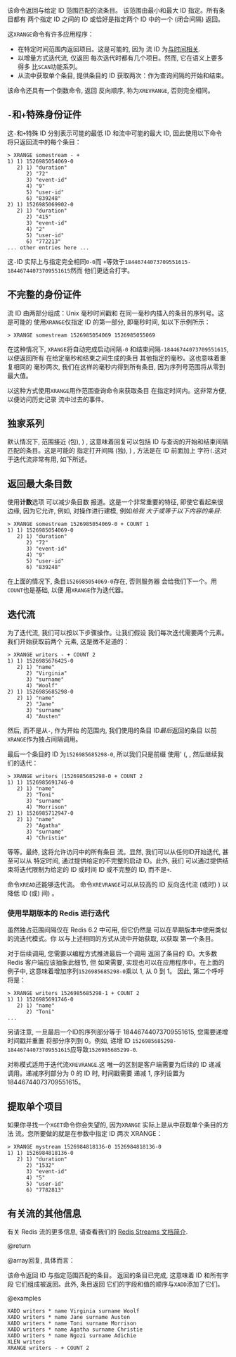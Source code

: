 该命令返回与给定 ID 范围匹配的流条目。
该范围由最小和最大 ID 指定。所有条目都有
两个指定 ID 之间的 ID 或恰好是指定两个 ID 中的一个
 (闭合间隔) 返回。

这`XRANGE`命令有许多应用程序：

*   在特定时间范围内返回项目。这是可能的, 因为
    流 ID 为[与时间相关](/topics/streams-intro).
*   以增量方式迭代流, 仅返回
    每次迭代时都有几个项目。然而, 它在语义上要多得多
    比`SCAN`功能系列。
*   从流中获取单个条目, 提供条目的 ID
    获取两次：作为查询间隔的开始和结束。

该命令还具有一个倒数命令, 返回
反向顺序, 称为`XREVRANGE`, 否则完全相同。

## `-`和`+`特殊身份证件

这`-`和`+`特殊 ID 分别表示可能的最低 ID
和流中可能的最大 ID, 因此使用以下命令
将只返回流中的每个条目：

    > XRANGE somestream - +
    1) 1) 1526985054069-0
       2) 1) "duration"
          2) "72"
          3) "event-id"
          4) "9"
          5) "user-id"
          6) "839248"
    2) 1) 1526985069902-0
       2) 1) "duration"
          2) "415"
          3) "event-id"
          4) "2"
          5) "user-id"
          6) "772213"
    ... other entries here ...

这`-`ID 实际上与指定完全相同`0-0`而
`+`等效于`18446744073709551615-18446744073709551615`然而
他们更适合打字。

## 不完整的身份证件

流 ID 由两部分组成：Unix 毫秒时间戳和
在同一毫秒内插入的条目的序列号。这是可能的
使用`XRANGE`仅指定 ID 的第一部分, 即毫秒时间, 
如以下示例所示：

    > XRANGE somestream 1526985054069 1526985055069

在这种情况下, `XRANGE`将自动完成启动间隔`-0`
和结束间隔`-18446744073709551615`, 以便返回所有
在给定毫秒和结束之间生成的条目
其他指定的毫秒。这也意味着重复相同的
毫秒两次, 我们在这样的毫秒内得到所有条目, 
因为序列号范围将从零到最大值。

以这种方式使用`XRANGE`用作范围查询命令来获取条目
在指定时间内。这非常方便, 以便访问历史记录
流中过去的事件。

## 独家系列

默认情况下, 范围接近 (包), ) , 这意味着回复可以包括
ID 与查询的开始和结束间隔匹配的条目。这是可能的
指定打开间隔 (独), ) , 方法是在 ID 前面加上
字符`(`.这对于迭代流非常有用, 如下所述。

## 返回最大条目数

使用**计数**选项 可以减少条目数
报道。这是一个非常重要的特征, 即使它看起来很边缘, 
因为它允许, 例如, 对操作进行建模, 例如*给我
大于或等于以下内容的条目*:

    > XRANGE somestream 1526985054069-0 + COUNT 1
    1) 1) 1526985054069-0
       2) 1) "duration"
          2) "72"
          3) "event-id"
          4) "9"
          5) "user-id"
          6) "839248"

在上面的情况下, 条目`1526985054069-0`存在, 否则服务器
会给我们下一个。用`COUNT`也是基础, 以便
用`XRANGE`作为迭代器。

## 迭代流

为了迭代流, 我们可以按以下步骤操作。让我们假设
我们每次迭代需要两个元素。我们开始获取前两个
元素, 这是微不足道的：

    > XRANGE writers - + COUNT 2
    1) 1) 1526985676425-0
       2) 1) "name"
          2) "Virginia"
          3) "surname"
          4) "Woolf"
    2) 1) 1526985685298-0
       2) 1) "name"
          2) "Jane"
          3) "surname"
          4) "Austen"

然后, 而不是从`-`, 作为开始
的范围内, 我们使用的条目 ID*最后*返回的条目
以前`XRANGE`作为独占间隔调用。

最后一个条目的 ID 为`1526985685298-0`, 所以我们只是前缀
使用' (, , 然后继续我们的迭代：

    > XRANGE writers (1526985685298-0 + COUNT 2
    1) 1) 1526985691746-0
       2) 1) "name"
          2) "Toni"
          3) "surname"
          4) "Morrison"
    2) 1) 1526985712947-0
       2) 1) "name"
          2) "Agatha"
          3) "surname"
          4) "Christie"

等等。最终, 这将允许访问中的所有条目
流。显然, 我们可以从任何ID开始迭代, 甚至可以从
特定时间, 通过提供给定的不完整的启动 ID。此外, 我们
可以通过提供结束将迭代限制为给定的 ID 或时间
ID 或不完整的 ID, 而不是`+`.

命令`XREAD`还能够迭代流。
命令`XREVRANGE`可以从较高的 ID 反向迭代流
 (或时) ) 以降低 ID (或) 间) 。

### 使用早期版本的 Redis 进行迭代

虽然独占范围间隔仅在 Redis 6.2 中可用, 但它仍然是
可以在早期版本中使用类似的流迭代模式。你
以与上述相同的方式从流中开始获取, 以获取
第一个条目。

对于后续调用, 您需要以编程方式推进最后一个调用
返回了条目的 ID。大多数 Redis 客户端应该抽象此细节, 但
如果需要, 实现也可以在应用程序中。在上面的例子中, 
这意味着增加序列`1526985685298-0`乘以 1, 从 0 到 1。
因此, 第二个呼吁将是：

    > XRANGE writers 1526985685298-1 + COUNT 2
    1) 1) 1526985691746-0
       2) 1) "name"
          2) "Toni"
    ...

另请注意, 一旦最后一个ID的序列部分等于
18446744073709551615, 您需要递增时间戳并重置
将部分序列到 0。例如, 递增 ID
`1526985685298-18446744073709551615`应导致`1526985685299-0`.

对称模式适用于迭代流`XREVRANGE`.这
唯一的区别是客户端需要为后续的 ID 递减
调用。递减序列部分为 0 的 ID 时, 时间戳需要
递减 1, 序列设置为 18446744073709551615。

## 提取单个项目

如果你寻找一个`XGET`命令你会失望的, 因为`XRANGE`
实际上是从中获取单个条目的方法
流。您所要做的就是在参数中指定 ID 两次
XRANGE：

    > XRANGE mystream 1526984818136-0 1526984818136-0
    1) 1) 1526984818136-0
       2) 1) "duration"
          2) "1532"
          3) "event-id"
          4) "5"
          5) "user-id"
          6) "7782813"

## 有关流的其他信息

有关 Redis 流的更多信息, 请查看我们的
[Redis Streams 文档简介](/topics/streams-intro).

@return

@array回复, 具体而言：

该命令返回 ID 与指定范围匹配的条目。
返回的条目已完成, 这意味着 ID 和所有字段
它们组成被返回。此外, 条目返回
它们的字段和值的顺序与`XADD`添加了它们。

@examples

```cli
XADD writers * name Virginia surname Woolf
XADD writers * name Jane surname Austen
XADD writers * name Toni surname Morrison
XADD writers * name Agatha surname Christie
XADD writers * name Ngozi surname Adichie
XLEN writers
XRANGE writers - + COUNT 2
```
